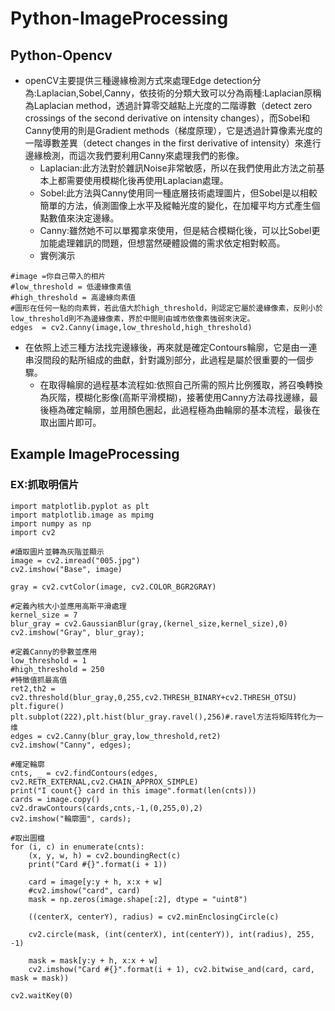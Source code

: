 # Python-ImageProcessing  
## Python-Opencv  
* openCV主要提供三種邊緣檢測方式來處理Edge detection分為:Laplacian,Sobel,Canny，依技術的分類大致可以分為兩種:Laplacian原稱為Laplacian method，透過計算零交越點上光度的二階導數（detect zero crossings of the second derivative on intensity changes），而Sobel和Canny使用的則是Gradient methods（梯度原理），它是透過計算像素光度的一階導數差異（detect changes in the first derivative of intensity）來進行邊緣檢測，而這次我們要利用Canny來處理我們的影像。  
    * Laplacian:此方法對於雜訊Noise非常敏感，所以在我們使用此方法之前基本上都需要使用模糊化後再使用Laplacian處理。  
    * Sobel:此方法與Canny使用同一種底層技術處理圖片，但Sobel是以相較簡單的方法，偵測圖像上水平及縱軸光度的變化，在加權平均方式產生個點數值來決定邊緣。  
    * Canny:雖然她不可以單獨拿來使用，但是結合模糊化後，可以比Sobel更加能處理雜訊的問題，但想當然硬體設備的需求依定相對較高。  
    * 實例演示
```
#image =你自己帶入的相片  
#low_threshold = 低邊緣像素值  
#high_threshold = 高邊緣向素值  
#圖形在任何一點的向素質，若此值大於high_threshold，則認定它屬於邊緣像素，反則小於low_threshold則不為邊緣像素，界於中間則由城市依像素強弱來決定。  
edges  = cv2.Canny(image,low_threshold,high_threshold)
```

* 在依照上述三種方法找完邊緣後，再來就是確定Contours輪廓，它是由一連串沒間段的點所組成的曲獻，針對識別部分，此過程是屬於很重要的一個步驟。  
    * 在取得輪廓的過程基本流程如:依照自己所需的照片比例獲取，將召喚轉換為灰階，模糊化影像(高斯平滑模糊)，接著使用Canny方法尋找邊緣，最後極為確定輪廓，並用顏色圈起，此過程極為曲輪廓的基本流程，最後在取出圖片即可。

## Example  ImageProcessing
### EX:抓取明信片
```
import matplotlib.pyplot as plt
import matplotlib.image as mpimg
import numpy as np
import cv2

#讀取圖片並轉為灰階並顯示
image = cv2.imread("005.jpg")
cv2.imshow("Base", image)

gray = cv2.cvtColor(image, cv2.COLOR_BGR2GRAY)

#定義內核大小並應用高斯平滑處理
kernel_size = 7
blur_gray = cv2.GaussianBlur(gray,(kernel_size,kernel_size),0)
cv2.imshow("Gray", blur_gray);

#定義Canny的參數並應用
low_threshold = 1 
#high_threshold = 250
#特徵值抓最高值
ret2,th2 = cv2.threshold(blur_gray,0,255,cv2.THRESH_BINARY+cv2.THRESH_OTSU)
plt.figure()
plt.subplot(222),plt.hist(blur_gray.ravel(),256)#.ravel方法将矩阵转化为一维
edges = cv2.Canny(blur_gray,low_threshold,ret2)
cv2.imshow("Canny", edges);

#確定輪廓
cnts, _ = cv2.findContours(edges, cv2.RETR_EXTERNAL,cv2.CHAIN_APPROX_SIMPLE)
print("I count{} card in this image".format(len(cnts)))
cards = image.copy()
cv2.drawContours(cards,cnts,-1,(0,255,0),2)
cv2.imshow("輪廓圖", cards);

#取出圖檔
for (i, c) in enumerate(cnts):
    (x, y, w, h) = cv2.boundingRect(c)
    print("Card #{}".format(i + 1))
          
    card = image[y:y + h, x:x + w]
    #cv2.imshow("card", card)
    mask = np.zeros(image.shape[:2], dtype = "uint8")

    ((centerX, centerY), radius) = cv2.minEnclosingCircle(c)

    cv2.circle(mask, (int(centerX), int(centerY)), int(radius), 255, -1)

    mask = mask[y:y + h, x:x + w]
    cv2.imshow("Card #{}".format(i + 1), cv2.bitwise_and(card, card, mask = mask))
    
cv2.waitKey(0)
```
